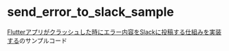# send_error_to_slack_sample

[Flutterアプリがクラッシュした時にエラー内容をSlackに投稿する仕組みを実装する](https://qiita.com/operandoOS/items/a12dbb01f3bd3fde6e6a)のサンプルコード